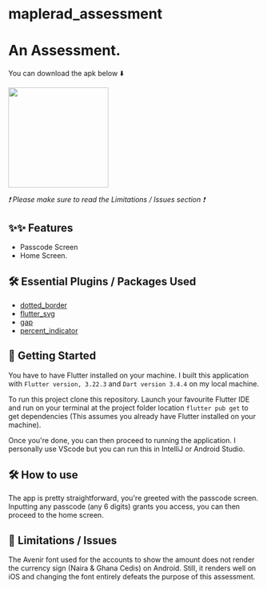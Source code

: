 # maplerad_assessment

# An Assessment.
<!-- 
You can watch a Demo. https://drive.google.com/file/d/1FBkYoFzNCgnJaVQy1YNTEX4I2sWHqCZp/view?usp=sharing -->

You can download the apk below ⬇️

<a href="https://drive.google.com/file/d/1h9aSg8CpbFbT1sZpSiUNsYG6cXxPLFv6/view?usp=sharing"><img src="https://playerzon.com/asset/download.png" width="200"></img></a>

*❗️ Please make sure to read the Limitations / Issues section ❗️*


## ✨✨ Features
* Passcode Screen
* Home Screen.


## 🛠 Essential Plugins / Packages Used
- [dotted_border](https://pub.dev/packages/dotted_border)
- [flutter_svg](https://pub.dev/packages/flutter_svg)
- [gap](https://pub.dev/packages/gap)
- [percent_indicator](https://pub.dev/packages/percent_indicator)


## 🦾 Getting Started
You have to have Flutter installed on your machine. I built this application with `Flutter version, 3.22.3` and `Dart version 3.4.4` on my local machine. 

To run this project clone this repository. Launch your favourite Flutter IDE and run on your terminal at the project folder location `flutter pub get` to get dependencies (This assumes you already have Flutter installed on your machine). 

Once you're done, you can then proceed to running the application. I personally use VScode but you can run this in IntelliJ or Android Studio.

## 🛠 How to use
The app is pretty straightforward, you're greeted with the passcode screen. Inputting any passcode (any 6 digits) grants you access, you can then proceed to the home screen.

## 🥲 Limitations / Issues
The Avenir font used for the accounts to show the amount does not render the currency sign (Naira & Ghana Cedis) on Android. Still, it renders well on iOS and changing the font entirely defeats the purpose of this assessment.

